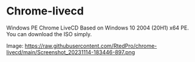# Chrome-livecd
Windows PE Chrome LiveCD
Based on Windows 10 2004 (20H1) x64 PE.
You can download the ISO simply.

Image:
https://raw.githubusercontent.com/RtedPro/chrome-livecd/main/Screenshot_20231114-183446-897.png
